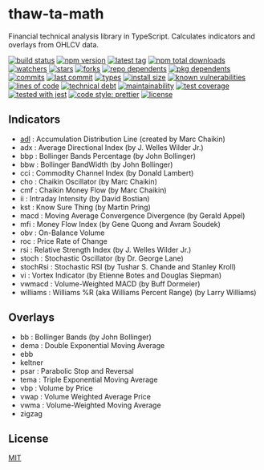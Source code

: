 # thaw-ta-math
Financial technical analysis library in TypeScript. Calculates indicators and overlays from OHLCV data.

[![build status][build-status-badge-image]][build-status-url]
[![npm version][npm-version-badge-image]][npm-version-url]
[![latest tag][latest-tag-badge-image]][latest-tag-url]
[![npm total downloads][npm-total-downloads-badge-image]][npm-total-downloads-url]
[![watchers][watchers-badge-image]][watchers-url]
[![stars][stars-badge-image]][stars-url]
[![forks][forks-badge-image]][forks-url]
[![repo dependents][repo-dependents-badge-image]][repo-dependents-url]
[![pkg dependents][pkg-dependents-badge-image]][pkg-dependents-url]
[![commits][commits-badge-image]][commits-url]
[![last commit][last-commit-badge-image]][last-commit-url]
[![types][types-badge-image]][types-url]
[![install size][install-size-badge-image]][install-size-url]
[![known vulnerabilities][known-vulnerabilities-badge-image]][known-vulnerabilities-url]
[![lines of code][lines-of-code-badge-image]][lines-of-code-url]
[![technical debt][technical-debt-badge-image]][technical-debt-url]
[![maintainability][maintainability-badge-image]][maintainability-url]
[![test coverage][test-coverage-badge-image]][test-coverage-url]
[![tested with jest][jest-badge-image]][jest-url]
[![code style: prettier][prettier-badge-image]][prettier-url]
[![license][license-badge-image]][license-url]

## Indicators

- [adl](https://www.tradingview.com/support/solutions/43000501770-accumulation-distribution-adl/) : Accumulation Distribution Line (created by Marc Chaikin)
- adx : Average Directional Index (by J. Welles Wilder Jr.)
- bbp : Bollinger Bands Percentage (by John Bollinger)
- bbw : Bollinger BandWidth (by John Bollinger)
- cci : Commodity Channel Index (by Donald Lambert)
- cho : Chaikin Oscillator (by Marc Chaikin)
- cmf : Chaikin Money Flow (by Marc Chaikin)
- ii : Intraday Intensity (by David Bostian)
- kst : Know Sure Thing (by Martin Pring)
- macd : Moving Average Convergence Divergence (by Gerald Appel)
- mfi : Money Flow Index (by Gene Quong and Avram Soudek)
- obv : On-Balance Volume
- roc : Price Rate of Change
- rsi : Relative Strength Index (by J. Welles Wilder Jr.)
- stoch : Stochastic Oscillator (by Dr. George Lane)
- stochRsi : Stochastic RSI (by Tushar S. Chande and Stanley Kroll)
- vi : Vortex Indicator (by Etienne Botes and Douglas Siepman)
- vwmacd : Volume-Weighted MACD (by Buff Dormeier)
- williams : Williams %R (aka Williams Percent Range) (by Larry Williams)

## Overlays

- bb : Bollinger Bands (by John Bollinger)
- dema : Double Exponential Moving Average
- ebb
- keltner
- psar : Parabolic Stop and Reversal
- tema : Triple Exponential Moving Average
- vbp : Volume by Price
- vwap : Volume Weighted Average Price
- vwma : Volume-Weighted Moving Average
- zigzag

## License
[MIT](https://choosealicense.com/licenses/mit/)

[build-status-badge-image]: https://circleci.com/gh/tom-weatherhead/thaw-ta-math.svg?style=shield
[build-status-url]: https://circleci.com/gh/tom-weatherhead/thaw-ta-math
[npm-version-badge-image]: https://img.shields.io/npm/v/thaw-ta-math.svg
[npm-version-url]: https://www.npmjs.com/package/thaw-ta-math
[latest-tag-badge-image]: https://badgen.net/github/tag/tom-weatherhead/thaw-ta-math
[latest-tag-url]: https://github.com/tom-weatherhead/thaw-ta-math/tags
[npm-total-downloads-badge-image]: https://img.shields.io/npm/dt/thaw-ta-math.svg
[npm-total-downloads-url]: https://www.npmjs.com/package/thaw-ta-math
[watchers-badge-image]: https://badgen.net/github/watchers/tom-weatherhead/thaw-ta-math
[watchers-url]: https://github.com/tom-weatherhead/thaw-ta-math/watchers
[stars-badge-image]: https://badgen.net/github/stars/tom-weatherhead/thaw-ta-math
[stars-url]: https://github.com/tom-weatherhead/thaw-ta-math/stargazers
[forks-badge-image]: https://badgen.net/github/forks/tom-weatherhead/thaw-ta-math
[forks-url]: https://github.com/tom-weatherhead/thaw-ta-math/network/members
[repo-dependents-badge-image]: https://badgen.net/github/dependents-repo/tom-weatherhead/thaw-ta-math
[repo-dependents-url]: https://badgen.net/github/dependents-repo/tom-weatherhead/thaw-ta-math
[pkg-dependents-badge-image]: https://badgen.net/github/dependents-pkg/tom-weatherhead/thaw-ta-math
[pkg-dependents-url]: https://badgen.net/github/dependents-pkg/tom-weatherhead/thaw-ta-math
[commits-badge-image]: https://badgen.net/github/commits/tom-weatherhead/thaw-ta-math
[commits-url]: https://github.com/tom-weatherhead/thaw-ta-math/commits/master
[last-commit-badge-image]: https://badgen.net/github/last-commit/tom-weatherhead/thaw-ta-math
[last-commit-url]: https://badgen.net/github/last-commit/tom-weatherhead/thaw-ta-math
[types-badge-image]: https://badgen.net/npm/types/thaw-ta-math
[types-url]: https://badgen.net/npm/types/thaw-ta-math
[install-size-badge-image]: https://badgen.net/packagephobia/install/thaw-ta-math
[install-size-url]: https://badgen.net/packagephobia/install/thaw-ta-math
[known-vulnerabilities-badge-image]: https://snyk.io/test/github/tom-weatherhead/thaw-ta-math/badge.svg?targetFile=package.json&package-lock.json
[known-vulnerabilities-url]: https://snyk.io/test/github/tom-weatherhead/thaw-ta-math?targetFile=package.json&package-lock.json
[lines-of-code-badge-image]: https://badgen.net/codeclimate/loc/tom-weatherhead/thaw-ta-math
[lines-of-code-url]: https://badgen.net/codeclimate/loc/tom-weatherhead/thaw-ta-math
[technical-debt-badge-image]: https://badgen.net/codeclimate/tech-debt/tom-weatherhead/thaw-ta-math
[technical-debt-url]: https://badgen.net/codeclimate/tech-debt/tom-weatherhead/thaw-ta-math
[maintainability-badge-image]: https://api.codeclimate.com/v1/badges/c145f666856d62f767c9/maintainability
[maintainability-url]: https://codeclimate.com/github/tom-weatherhead/thaw-ta-math/maintainability
[test-coverage-badge-image]: https://api.codeclimate.com/v1/badges/c145f666856d62f767c9/test_coverage
[test-coverage-url]: https://codeclimate.com/github/tom-weatherhead/thaw-ta-math/test_coverage
[jest-badge-image]: https://img.shields.io/badge/tested_with-jest-99424f.svg
[jest-url]: https://github.com/facebook/jest
[prettier-badge-image]: https://img.shields.io/badge/code_style-prettier-ff69b4.svg?style=flat-square
[prettier-url]: https://github.com/prettier/prettier
[license-badge-image]: https://img.shields.io/github/license/mashape/apistatus.svg
[license-url]: https://github.com/tom-weatherhead/thaw-ta-math/blob/master/LICENSE
